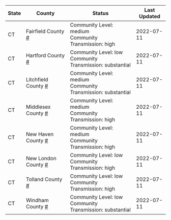State | County | Status | Last Updated
--- | --- | --- | --- 
CT | Fairfield County <a href="#fairfield_county">#</a> | <a name="fairfield_county"></a>Community Level: medium<br/>Community Transmission: high | 2022-07-11
CT | Hartford County <a href="#hartford_county">#</a> | <a name="hartford_county"></a>Community Level: low<br/>Community Transmission: substantial | 2022-07-11
CT | Litchfield County <a href="#litchfield_county">#</a> | <a name="litchfield_county"></a>Community Level: medium<br/>Community Transmission: substantial | 2022-07-11
CT | Middlesex County <a href="#middlesex_county">#</a> | <a name="middlesex_county"></a>Community Level: medium<br/>Community Transmission: high | 2022-07-11
CT | New Haven County <a href="#new_haven_county">#</a> | <a name="new_haven_county"></a>Community Level: medium<br/>Community Transmission: high | 2022-07-11
CT | New London County <a href="#new_london_county">#</a> | <a name="new_london_county"></a>Community Level: low<br/>Community Transmission: high | 2022-07-11
CT | Tolland County <a href="#tolland_county">#</a> | <a name="tolland_county"></a>Community Level: low<br/>Community Transmission: high | 2022-07-11
CT | Windham County <a href="#windham_county">#</a> | <a name="windham_county"></a>Community Level: low<br/>Community Transmission: substantial | 2022-07-11
